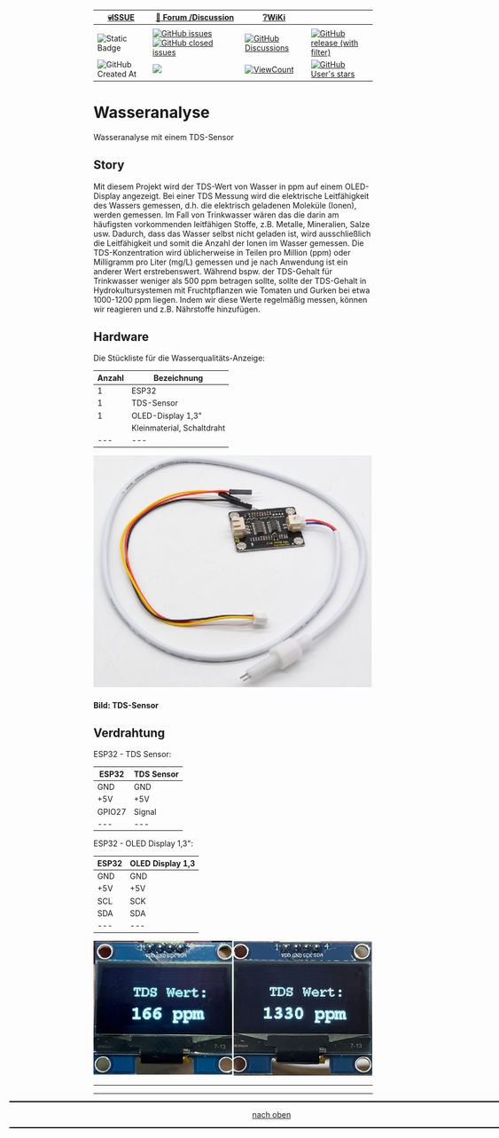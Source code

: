 <a name="oben"></a>

<div align="center">

|[:skull:ISSUE](https://github.com/frankyhub/Wasseranalyse/issues?q=is%3Aissue)|[:speech_balloon: Forum /Discussion](https://github.com/frankyhub/Wasseranalyse/discussions)|[:grey_question:WiKi](https://github.com/frankyhub/Wasseranalyse/wiki)||
|--|--|--|--|
| | | | |
|![Static Badge](https://img.shields.io/badge/RepoNr.:-%2033-blue)|<a href="https://github.com/frankyhub/Wasseranalyse/issues">![GitHub issues](https://img.shields.io/github/issues/frankyhub/Wasseranalyse)![GitHub closed issues](https://img.shields.io/github/issues-closed/frankyhub/Wasseranalyse)|<a href="https://github.com/frankyhub/Wasseranalyse/discussions">![GitHub Discussions](https://img.shields.io/github/discussions/frankyhub/Wasseranalyse)|<a href="https://github.com/frankyhub/Wasseranalyse/releases">![GitHub release (with filter)](https://img.shields.io/github/v/release/frankyhub/Wasseranalyse)|
|![GitHub Created At](https://img.shields.io/github/created-at/frankyhub/Wasseranalyse)| <a href="https://github.com/frankyhub/Wasseranalyse/pulse" alt="Activity"><img src="https://img.shields.io/github/commit-activity/m/badges/shields" />| <a href="https://github.com/frankyhub/Wasseranalyse/graphs/traffic"><img alt="ViewCount" src="https://views.whatilearened.today/views/github/frankyhub/github-clone-count-badge.svg">  |<a href="https://github.com/frankyhub?tab=stars"> ![GitHub User's stars](https://img.shields.io/github/stars/frankyhub)|
</div>





# Wasseranalyse
Wasseranalyse mit einem TDS-Sensor

## Story

Mit diesem Projekt wird der TDS-Wert von Wasser in ppm auf einem OLED-Display angezeigt. Bei einer TDS Messung wird die elektrische Leitfähigkeit des Wassers gemessen, d.h. die elektrisch geladenen Moleküle (Ionen), werden gemessen. Im Fall von Trinkwasser wären das die darin am häufigsten vorkommenden leitfähigen Stoffe, z.B. Metalle, Mineralien, Salze usw. Dadurch, dass das Wasser selbst nicht geladen ist, wird ausschließlich die Leitfähigkeit und somit die Anzahl der Ionen im Wasser gemessen.
Die TDS-Konzentration wird üblicherweise in Teilen pro Million (ppm) oder Milligramm pro Liter (mg/L) gemessen und je nach Anwendung ist ein anderer Wert erstrebenswert. Während bspw. der TDS-Gehalt für Trinkwasser weniger als 500 ppm betragen sollte, sollte der TDS-Gehalt in Hydrokultursystemen mit Fruchtpflanzen wie Tomaten und Gurken bei etwa 1000-1200 ppm liegen. Indem wir diese Werte regelmäßig messen, können wir reagieren und z.B. Nährstoffe hinzufügen.

## Hardware

Die Stückliste für die Wasserqualitäts-Anzeige:

| Anzahl | Bezeichnung | 
| -------- | -------- | 
|  1 |  ESP32  |
|  1 |  TDS-Sensor  |
|  1 |  OLED-Display 1,3"  |
|   | Kleinmaterial, Schaltdraht   |
| ---  | ---   |



![Bild](pic/wa2.png)

#### Bild: TDS-Sensor




## Verdrahtung

ESP32 - TDS Sensor:

| ESP32 | TDS Sensor | 
| -------- | -------- | 
|  GND | GND  |
|  +5V |  +5V  |
|  GPIO27 |  Signal  |
| ---  | ---   |


ESP32 - OLED Display 1,3":

| ESP32 | OLED Display 1,3| 
| -------- | -------- | 
|  GND | GND  |
|  +5V |  +5V  |
|  SCL	 |  SCK	  |
|  SDA	 |  SDA	  |
| ---  | ---   |

![Bild](pic/wa1.jpg)



---

<div style="position:absolute; left:2cm; ">   
<ol class="breadcrumb" style="border-top: 2px solid black;border-bottom:2px solid black; height: 45px; width: 900px;"> <p align="center"><a href="#oben">nach oben</a></p></ol>
</div>  

---



